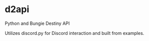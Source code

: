 # d2api
 Python and Bungie Destiny API

Utilizes discord.py for Discord interaction and built from examples.
